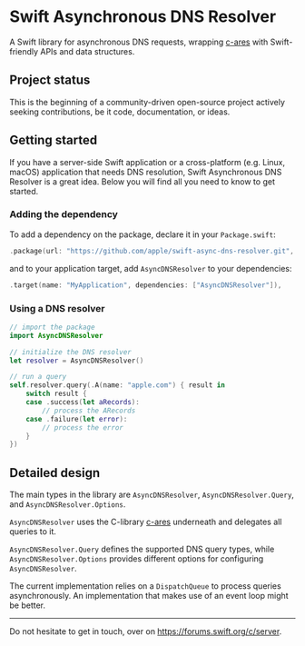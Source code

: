 # Swift Asynchronous DNS Resolver

A Swift library for asynchronous DNS requests, wrapping [c-ares](https://github.com/c-ares/c-ares) with Swift-friendly APIs and data structures.

## Project status

This is the beginning of a community-driven open-source project actively seeking contributions, be it code, documentation, or ideas.

## Getting started

If you have a server-side Swift application or a cross-platform (e.g. Linux, macOS) application that needs DNS resolution, Swift Asynchronous DNS Resolver is a great idea. Below you will find all you need to know to get started.

### Adding the dependency

To add a dependency on the package, declare it in your `Package.swift`:

```swift
.package(url: "https://github.com/apple/swift-async-dns-resolver.git", from: "0.1.0"),
```

and to your application target, add `AsyncDNSResolver` to your dependencies:

```swift
.target(name: "MyApplication", dependencies: ["AsyncDNSResolver"]),
```

###  Using a DNS resolver

```swift
// import the package
import AsyncDNSResolver

// initialize the DNS resolver
let resolver = AsyncDNSResolver()

// run a query
self.resolver.query(.A(name: "apple.com") { result in
    switch result {
    case .success(let aRecords):
        // process the ARecords
    case .failure(let error):
        // process the error
    }
})
```

## Detailed design

The main types in the library are `AsyncDNSResolver`, `AsyncDNSResolver.Query`, and `AsyncDNSResolver.Options`.

`AsyncDNSResolver` uses the C-library [c-ares](https://github.com/c-ares/c-ares) underneath and delegates all queries to it.

`AsyncDNSResolver.Query` defines the supported DNS query types, while `AsyncDNSResolver.Options` provides different options for configuring `AsyncDNSResolver`.

The current implementation relies on a `DispatchQueue` to process queries asynchronously. An implementation that makes use of an event loop might be better. 

---

Do not hesitate to get in touch, over on https://forums.swift.org/c/server.

